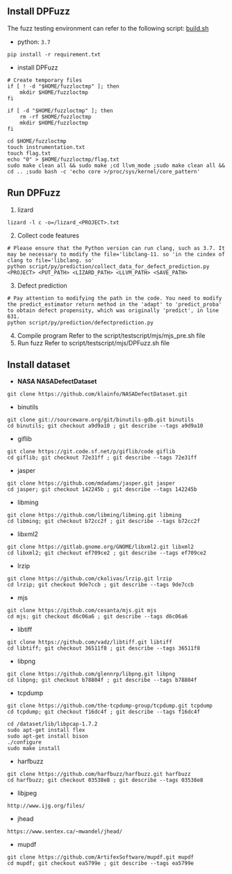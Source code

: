 
## Install DPFuzz 

The fuzz testing environment can refer to the following script: [build.sh](https://github.com/aflgo/aflgo/blob/master/build.sh)

- python: `3.7`

```
pip install -r requirement.txt
```

- install DPFuzz

```shell
# Create temporary files
if [ ! -d "$HOME/fuzzloctmp" ]; then
    mkdir $HOME/fuzzloctmp
fi

if [ -d "$HOME/fuzzloctmp" ]; then
    rm -rf $HOME/fuzzloctmp
    mkdir $HOME/fuzzloctmp
fi

cd $HOME/fuzzloctmp
touch instrumentation.txt
touch flag.txt
echo "0" > $HOME/fuzzloctmp/flag.txt
sudo make clean all && sudo make ;cd llvm_mode ;sudo make clean all && cd .. ;sudo bash -c 'echo core >/proc/sys/kernel/core_pattern'
```

## Run DPFuzz
1. lizard
```shell
lizard -l c -o=/lizard_<PROJECT>.txt
```
2. Collect code features
```shell
# Please ensure that the Python version can run clang, such as 3.7. It may be necessary to modify the file='libclang-11. so 'in the cindex of clang to file='libclang. so'
python script/py/prediction/collect_data_for_defect_prediction.py <PROJECT> <PUT_PATH> <LIZARD_PATH> <LLVM_PATH> <SAVE_PATH>
```
3. Defect prediction
```shell
# Pay attention to modifying the path in the code. You need to modify the predict_estimator return method in the 'adapt' to 'predict_proba' to obtain defect propensity, which was originally 'predict', in line 631.
python script/py/prediction/defectprediction.py
```
4. Compile program
   Refer to the script/testscript/mjs/mjs_pre.sh file
5. Run fuzz
   Refer to script/testscript/mjs/DPFuzz.sh file

## Install dataset
- **NASA NASADefectDataset**
```
git clone https://github.com/klainfo/NASADefectDataset.git
```
- binutils
```
git clone git://sourceware.org/git/binutils-gdb.git binutils
cd binutils; git checkout a9d9a10 ; git describe --tags a9d9a10
```
- giflib
```
git clone https://git.code.sf.net/p/giflib/code giflib
cd giflib; git checkout 72e31ff ; git describe --tags 72e31ff
```
- jasper
```
git clone https://github.com/mdadams/jasper.git jasper
cd jasper; git checkout 142245b ; git describe --tags 142245b
```
- libming
```
git clone https://github.com/libming/libming.git libming
cd libming; git checkout b72cc2f ; git describe --tags b72cc2f
```
- libxml2
```
git clone https://gitlab.gnome.org/GNOME/libxml2.git libxml2
cd libxml2; git checkout ef709ce2 ; git describe --tags ef709ce2
```
- lrzip
```
git clone https://github.com/ckolivas/lrzip.git lrzip
cd lrzip; git checkout 9de7ccb ; git describe --tags 9de7ccb
```
- mjs
```
git clone https://github.com/cesanta/mjs.git mjs
cd mjs; git checkout d6c06a6 ; git describe --tags d6c06a6
```
- libtiff
```
git clone https://github.com/vadz/libtiff.git libtiff
cd libtiff; git checkout 36511f8 ; git describe --tags 36511f8
```
- libpng
```
git clone https://github.com/glennrp/libpng.git libpng
cd libpng; git checkout b78804f ; git describe --tags b78804f
```
- tcpdump
```
git clone https://github.com/the-tcpdump-group/tcpdump.git tcpdump
cd tcpdump; git checkout f16dc4f ; git describe --tags f16dc4f

cd /dataset/lib/libpcap-1.7.2
sudo apt-get install flex
sudo apt-get install bison
./configure
sudo make install
```
- harfbuzz
```
git clone https://github.com/harfbuzz/harfbuzz.git harfbuzz
cd harfbuzz; git checkout 03538e8 ; git describe --tags 03538e8
```
- libjpeg
```
http://www.ijg.org/files/
```
- jhead
```
https://www.sentex.ca/~mwandel/jhead/
```
- mupdf
```
git clone https://github.com/ArtifexSoftware/mupdf.git mupdf
cd mupdf; git checkout ea5799e ; git describe --tags ea5799e
```

